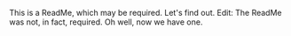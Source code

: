 This is a ReadMe, which may be required. Let's find out.
Edit: The ReadMe was not, in fact, required. Oh well, now we have one.

